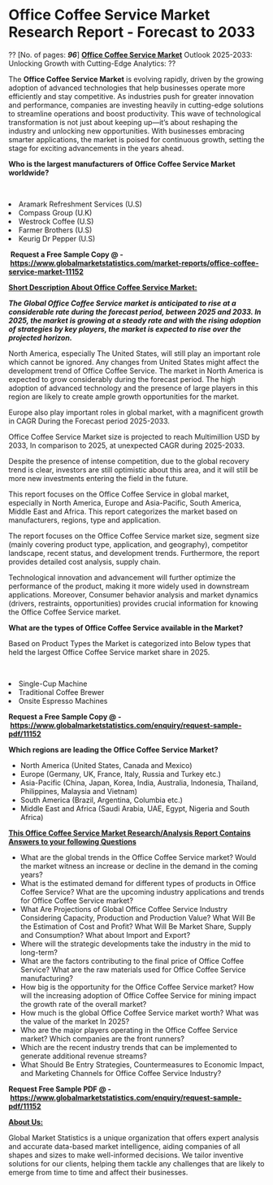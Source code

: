 <H1>Office Coffee Service Market Research Report - Forecast to 2033</H1><p>?? [No. of pages:&nbsp;<strong><em>96</em></strong>]&nbsp;<strong><a href="https://www.globalmarketstatistics.com/market-reports/office-coffee-service-market-11152">Office Coffee Service&nbsp;Market</a></strong>&nbsp;Outlook 2025-2033: Unlocking Growth with Cutting-Edge Analytics: ??</p><p>The <strong>Office Coffee Service Market</strong> is evolving rapidly, driven by the growing adoption of advanced technologies that help businesses operate more efficiently and stay competitive. As industries push for greater innovation and performance, companies are investing heavily in cutting-edge solutions to streamline operations and boost productivity. This wave of technological transformation is not just about keeping up&mdash;it&rsquo;s about reshaping the industry and unlocking new opportunities. With businesses embracing smarter applications, the market is poised for continuous growth, setting the stage for exciting advancements in the years ahead.</p><p><strong>Who is the largest manufacturers of Office Coffee Service Market worldwide?</strong></p><p>&nbsp;<li>Aramark Refreshment Services (U.S)<li> Compass Group (U.K)<li> Westrock Coffee (U.S)<li> Farmer Brothers (U.S)<li> Keurig Dr Pepper (U.S)</p><p>&nbsp;<strong>Request a Free Sample Copy @ -&nbsp;<a href="https://www.globalmarketstatistics.com/market-reports/office-coffee-service-market-11152">https://www.globalmarketstatistics.com/market-reports/office-coffee-service-market-11152</a></strong></p><p><strong><u>Short Description About Office Coffee Service Market:</u></strong></p><p><strong><em>The Global Office Coffee Service market is anticipated to rise at a considerable rate during the forecast period, between 2025 and 2033. In 2025, the market is growing at a steady rate and with the rising adoption of strategies by key players, the market is expected to rise over the projected horizon.</em></strong></p><p>North America, especially The United States, will still play an important role which cannot be ignored. Any changes from United States might affect the development trend of Office Coffee Service. The market in North America is expected to grow considerably during the forecast period. The high adoption of advanced technology and the presence of large players in this region are likely to create ample growth opportunities for the market.</p><p>Europe also play important roles in global market, with a magnificent growth in CAGR During the Forecast period 2025-2033.</p><p>Office Coffee Service Market size is projected to reach Multimillion USD by 2033, In comparison to 2025, at unexpected CAGR during 2025-2033.</p><p>Despite the presence of intense competition, due to the global recovery trend is clear, investors are still optimistic about this area, and it will still be more new investments entering the field in the future.</p><p>This report focuses on the Office Coffee Service in global market, especially in North America, Europe and Asia-Pacific, South America, Middle East and Africa. This report categorizes the market based on manufacturers, regions, type and application.</p><p>The report focuses on the Office Coffee Service market size, segment size (mainly covering product type, application, and geography), competitor landscape, recent status, and development trends. Furthermore, the report provides detailed cost analysis, supply chain.</p><p>Technological innovation and advancement will further optimize the performance of the product, making it more widely used in downstream applications. Moreover, Consumer behavior analysis and market dynamics (drivers, restraints, opportunities) provides crucial information for knowing the Office Coffee Service market.</p><p><strong>What are the types of Office Coffee Service available in the Market?</strong></p><p>Based on Product Types the Market is categorized into Below types that held the largest Office Coffee Service market share in 2025.</p><p>&nbsp;<li>Single-Cup Machine<li> Traditional Coffee Brewer<li> Onsite Espresso Machines&nbsp;</p><p><strong>Request a Free Sample Copy @ -&nbsp;<a href="https://www.globalmarketstatistics.com/enquiry/request-sample-pdf/11152">https://www.globalmarketstatistics.com/enquiry/request-sample-pdf/11152</a></strong></p><p><strong>Which regions are leading the Office Coffee Service Market?</strong></p><ul><li>North America (United States, Canada and Mexico)</li><li>Europe (Germany, UK, France, Italy, Russia and Turkey etc.)</li><li>Asia-Pacific (China, Japan, Korea, India, Australia, Indonesia, Thailand, Philippines, Malaysia and Vietnam)</li><li>South America (Brazil, Argentina, Columbia etc.)</li><li>Middle East and Africa (Saudi Arabia, UAE, Egypt, Nigeria and South Africa)</li></ul><p><strong><u>This Office Coffee Service Market Research/Analysis Report Contains Answers to your following Questions</u></strong></p><ul><li>What are the global trends in the Office Coffee Service market? Would the market witness an increase or decline in the demand in the coming years?</li><li>What is the estimated demand for different types of products in Office Coffee Service? What are the upcoming industry applications and trends for Office Coffee Service market?</li><li>What Are Projections of Global Office Coffee Service Industry Considering Capacity, Production and Production Value? What Will Be the Estimation of Cost and Profit? What Will Be Market Share, Supply and Consumption? What about Import and Export?</li><li>Where will the strategic developments take the industry in the mid to long-term?</li><li>What are the factors contributing to the final price of Office Coffee Service? What are the raw materials used for Office Coffee Service manufacturing?</li><li>How big is the opportunity for the Office Coffee Service market? How will the increasing adoption of Office Coffee Service for mining impact the growth rate of the overall market?</li><li>How much is the global Office Coffee Service market worth? What was the value of the market In 2025?</li><li>Who are the major players operating in the Office Coffee Service market? Which companies are the front runners?</li><li>Which are the recent industry trends that can be implemented to generate additional revenue streams?</li><li>What Should Be Entry Strategies, Countermeasures to Economic Impact, and Marketing Channels for Office Coffee Service Industry?</li></ul><p><strong>Request Free Sample PDF @ -&nbsp;<a href="https://www.globalmarketstatistics.com/enquiry/request-sample-pdf/11152">https://www.globalmarketstatistics.com/enquiry/request-sample-pdf/11152</a></strong></p><p><strong><u>About Us:</u></strong></p><p>Global Market Statistics&nbsp;is a unique organization that offers expert analysis and accurate data-based market intelligence, aiding companies of all shapes and sizes to make well-informed decisions. We tailor inventive solutions for our clients, helping them tackle any challenges that are likely to emerge from time to time and affect their businesses.</p>
